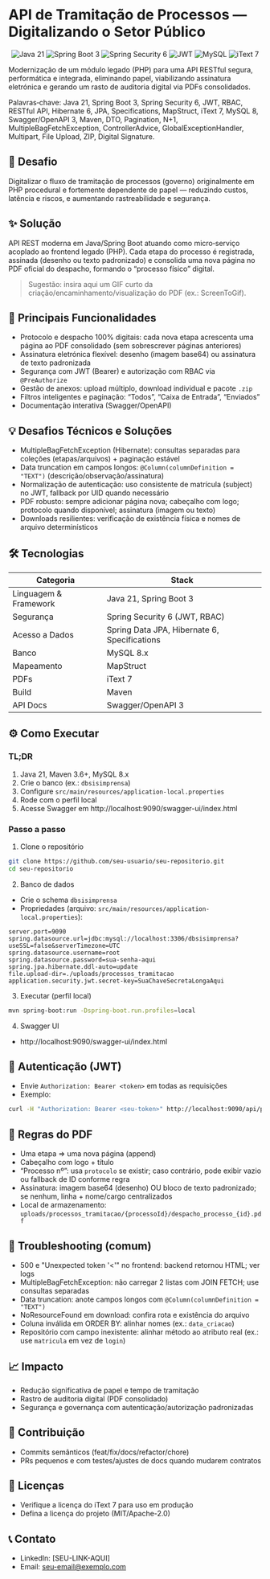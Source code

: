# API de Tramitação de Processos — Digitalizando o Setor Público

<p align="center">
  <img src="https://img.shields.io/badge/Java-21-blue?logo=java&logoColor=white" alt="Java 21" />
  <img src="https://img.shields.io/badge/Spring_Boot-3.x-brightgreen?logo=spring&logoColor=white" alt="Spring Boot 3" />
  <img src="https://img.shields.io/badge/Spring_Security-6.x-blueviolet?logo=springsecurity&logoColor=white" alt="Spring Security 6" />
  <img src="https://img.shields.io/badge/JWT-Authentication-orange" alt="JWT" />
  <img src="https://img.shields.io/badge/MySQL-8.x-blue?logo=mysql&logoColor=white" alt="MySQL" />
  <img src="https://img.shields.io/badge/PDF-iText_7-red" alt="iText 7" />
</p>

Modernização de um módulo legado (PHP) para uma API RESTful segura, performática e integrada, eliminando papel, viabilizando assinatura eletrónica e gerando um rasto de auditoria digital via PDFs consolidados.

Palavras‑chave: Java 21, Spring Boot 3, Spring Security 6, JWT, RBAC, RESTful API, Hibernate 6, JPA, Specifications, MapStruct, iText 7, MySQL 8, Swagger/OpenAPI 3, Maven, DTO, Pagination, N+1, MultipleBagFetchException, ControllerAdvice, GlobalExceptionHandler, Multipart, File Upload, ZIP, Digital Signature.

## 🎯 Desafio
Digitalizar o fluxo de tramitação de processos (governo) originalmente em PHP procedural e fortemente dependente de papel — reduzindo custos, latência e riscos, e aumentando rastreabilidade e segurança.

## ✨ Solução
API REST moderna em Java/Spring Boot atuando como micro‑serviço acoplado ao frontend legado (PHP). Cada etapa do processo é registrada, assinada (desenho ou texto padronizado) e consolida uma nova página no PDF oficial do despacho, formando o “processo físico” digital.

> Sugestão: insira aqui um GIF curto da criação/encaminhamento/visualização do PDF (ex.: ScreenToGif).

## 🚀 Principais Funcionalidades
- Protocolo e despacho 100% digitais: cada nova etapa acrescenta uma página ao PDF consolidado (sem sobrescrever páginas anteriores)
- Assinatura eletrónica flexível: desenho (imagem base64) ou assinatura de texto padronizada
- Segurança com JWT (Bearer) e autorização com RBAC via `@PreAuthorize`
- Gestão de anexos: upload múltiplo, download individual e pacote `.zip`
- Filtros inteligentes e paginação: “Todos”, “Caixa de Entrada”, “Enviados”
- Documentação interativa (Swagger/OpenAPI)

## 💡 Desafios Técnicos e Soluções
- MultipleBagFetchException (Hibernate): consultas separadas para coleções (etapas/arquivos) + paginação estável
- Data truncation em campos longos: `@Column(columnDefinition = "TEXT")` (descrição/observação/assinatura)
- Normalização de autenticação: uso consistente de matrícula (subject) no JWT, fallback por UID quando necessário
- PDF robusto: sempre adicionar página nova; cabeçalho com logo; protocolo quando disponível; assinatura (imagem ou texto)
- Downloads resilientes: verificação de existência física e nomes de arquivo determinísticos

## 🛠️ Tecnologias
| Categoria | Stack |
| --- | --- |
| Linguagem & Framework | Java 21, Spring Boot 3 |
| Segurança | Spring Security 6 (JWT, RBAC) |
| Acesso a Dados | Spring Data JPA, Hibernate 6, Specifications |
| Banco | MySQL 8.x |
| Mapeamento | MapStruct |
| PDFs | iText 7 |
| Build | Maven |
| API Docs | Swagger/OpenAPI 3 |

## ⚙️ Como Executar
### TL;DR
1. Java 21, Maven 3.6+, MySQL 8.x
2. Crie o banco (ex.: `dbsisimprensa`)
3. Configure `src/main/resources/application-local.properties`
4. Rode com o perfil local
5. Acesse Swagger em http://localhost:9090/swagger-ui/index.html

### Passo a passo
1) Clone o repositório
```bash
git clone https://github.com/seu-usuario/seu-repositorio.git
cd seu-repositorio
```
2) Banco de dados
- Crie o schema `dbsisimprensa`
- Propriedades (arquivo: `src/main/resources/application-local.properties`):
```properties
server.port=9090
spring.datasource.url=jdbc:mysql://localhost:3306/dbsisimprensa?useSSL=false&serverTimezone=UTC
spring.datasource.username=root
spring.datasource.password=sua-senha-aqui
spring.jpa.hibernate.ddl-auto=update
file.upload-dir=./uploads/processos_tramitacao
application.security.jwt.secret-key=SuaChaveSecretaLongaAqui
```
3) Executar (perfil local)
```bash
mvn spring-boot:run -Dspring-boot.run.profiles=local
```
4) Swagger UI
- http://localhost:9090/swagger-ui/index.html

## 🔐 Autenticação (JWT)
- Envie `Authorization: Bearer <token>` em todas as requisições
- Exemplo:
```bash
curl -H "Authorization: Bearer <seu-token>" http://localhost:9090/api/processos
```

## 📄 Regras do PDF
- Uma etapa => uma nova página (append)
- Cabeçalho com logo + título
- “Processo nº”: usa `protocolo` se existir; caso contrário, pode exibir vazio ou fallback de ID conforme regra
- Assinatura: imagem base64 (desenho) OU bloco de texto padronizado; se nenhum, linha + nome/cargo centralizados
- Local de armazenamento: `uploads/processos_tramitacao/{processoId}/despacho_processo_{id}.pdf`

## 🧪 Troubleshooting (comum)
- 500 e "Unexpected token '<'" no frontend: backend retornou HTML; ver logs
- MultipleBagFetchException: não carregar 2 listas com JOIN FETCH; use consultas separadas
- Data truncation: anote campos longos com `@Column(columnDefinition = "TEXT")`
- NoResourceFound em download: confira rota e existência do arquivo
- Coluna inválida em ORDER BY: alinhar nomes (ex.: `data_criacao`)
- Repositório com campo inexistente: alinhar método ao atributo real (ex.: use `matricula` em vez de `login`)

## 📈 Impacto
- Redução significativa de papel e tempo de tramitação
- Rastro de auditoria digital (PDF consolidado)
- Segurança e governança com autenticação/autorização padronizadas

## 🤝 Contribuição
- Commits semânticos (feat/fix/docs/refactor/chore)
- PRs pequenos e com testes/ajustes de docs quando mudarem contratos

## 📜 Licenças
- Verifique a licença do iText 7 para uso em produção
- Defina a licença do projeto (MIT/Apache-2.0)

## 📞 Contato
- LinkedIn: [SEU-LINK-AQUI]
- Email: seu-email@exemplo.com
